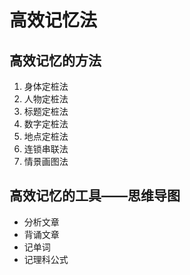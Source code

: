 # 高效记忆法

## 高效记忆的方法

1. 身体定桩法
2. 人物定桩法
3. 标题定桩法
4. 数字定桩法
5. 地点定桩法
6. 连锁串联法
7. 情景画图法

## 高效记忆的工具——思维导图

* 分析文章
* 背诵文章
* 记单词
* 记理科公式

